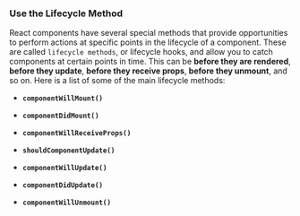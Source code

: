 ### Use the Lifecycle Method 

React components have several special methods that provide opportunities to perform actions at specific points 
in the lifecycle of a component. These are called `lifecycle methods`, or lifecycle hooks, and allow you to catch components 
at certain points in time. This can be **before they are rendered**, **before they update**, **before they receive props**, **before they unmount**, and so on. Here is a list of some of the main lifecycle methods:

* **`componentWillMount()`**

* **`componentDidMount()`**

* **`componentWillReceiveProps()`**

* **`shouldComponentUpdate()`**

* **`componentWillUpdate()`**

* **`componentDidUpdate()`**

* **`componentWillUnmount()`**
